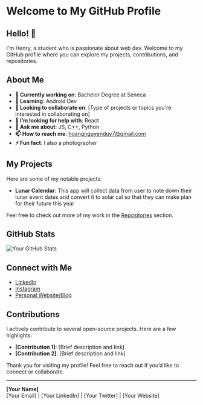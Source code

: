 # Welcome to My GitHub Profile

## Hello! 👋

I'm Henry, a student who is passionate about web dev. Welcome to my GitHub profile where you can explore my projects, contributions, and repositories.

## About Me

- **🔭 Currently working on**: Bachelor Degree at Seneca
- **🌱 Learning**: Android Dev
- **👯 Looking to collaborate on**: [Type of projects or topics you're interested in collaborating on]
- **🤔 I’m looking for help with**: React
- **💬 Ask me about**: JS, C++, Python
- **📫 How to reach me**: hoangnguyenduy7@gmail.com
- **⚡ Fun fact**: I also a photographer

## My Projects

Here are some of my notable projects:

- **Lunar Calendar**: This app will collect data from user to note down their lunar event dates and convert it to solar cal so that they can make plan for their future this year

Feel free to check out more of my work in the [Repositories](https://github.com/henryndh?tab=repositories) section.

## GitHub Stats

![Your GitHub Stats](https://github-readme-stats.vercel.app/api?username=yourusername&show_icons=true&hide_title=true&count_private=true&include_all_commits=true)

## Connect with Me

- [LinkedIn]([https://www.linkedin.com/in/yourprofile](https://www.linkedin.com/in/henryndh/))
- [Instagram]([https://twitter.com/yourprofile](https://www.instagram.com/henrine.png/))
- [Personal Website/Blog](https://yourwebsite.com)

## Contributions

I actively contribute to several open-source projects. Here are a few highlights:

- **[Contribution 1]**: [Brief description and link]
- **[Contribution 2]**: [Brief description and link]

Thank you for visiting my profile! Feel free to reach out if you’d like to connect or collaborate.

---

**[Your Name]**  
[Your Email] | [Your LinkedIn] | [Your Twitter] | [Your Website]
